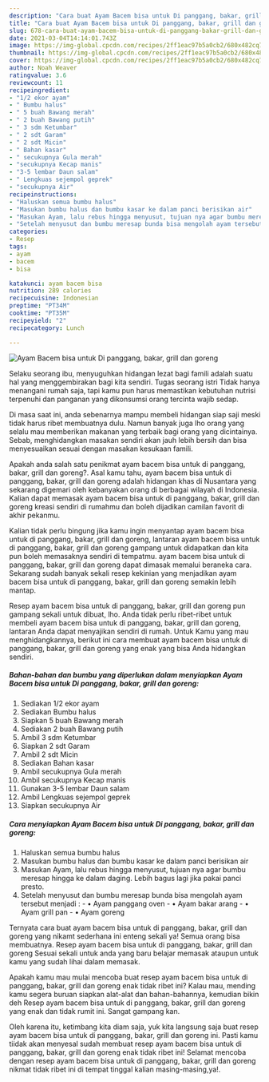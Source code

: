 ```yaml
---
description: "Cara buat Ayam Bacem bisa untuk Di panggang, bakar, grill dan goreng yang nikmat Untuk Jualan"
title: "Cara buat Ayam Bacem bisa untuk Di panggang, bakar, grill dan goreng yang nikmat Untuk Jualan"
slug: 678-cara-buat-ayam-bacem-bisa-untuk-di-panggang-bakar-grill-dan-goreng-yang-nikmat-untuk-jualan
date: 2021-03-04T14:14:01.743Z
image: https://img-global.cpcdn.com/recipes/2ff1eac97b5a0cb2/680x482cq70/ayam-bacem-bisa-untuk-di-panggang-bakar-grill-dan-goreng-foto-resep-utama.jpg
thumbnail: https://img-global.cpcdn.com/recipes/2ff1eac97b5a0cb2/680x482cq70/ayam-bacem-bisa-untuk-di-panggang-bakar-grill-dan-goreng-foto-resep-utama.jpg
cover: https://img-global.cpcdn.com/recipes/2ff1eac97b5a0cb2/680x482cq70/ayam-bacem-bisa-untuk-di-panggang-bakar-grill-dan-goreng-foto-resep-utama.jpg
author: Noah Weaver
ratingvalue: 3.6
reviewcount: 11
recipeingredient:
- "1/2 ekor ayam"
- " Bumbu halus"
- " 5 buah Bawang merah"
- " 2 buah Bawang putih"
- " 3 sdm Ketumbar"
- " 2 sdt Garam"
- " 2 sdt Micin"
- " Bahan kasar"
- " secukupnya Gula merah"
- "secukupnya Kecap manis"
- "3-5 lembar Daun salam"
- " Lengkuas sejempol geprek"
- "secukupnya Air"
recipeinstructions:
- "Haluskan semua bumbu halus"
- "Masukan bumbu halus dan bumbu kasar ke dalam panci berisikan air"
- "Masukan Ayam, lalu rebus hingga menyusut, tujuan nya agar bumbu meresap hingga ke dalam daging. Lebih bagus lagi jika pakai panci presto."
- "Setelah menyusut dan bumbu meresap bunda bisa mengolah ayam tersebut menjadi :  • Ayam panggang oven • Ayam bakar arang • Ayam grill pan • Ayam goreng"
categories:
- Resep
tags:
- ayam
- bacem
- bisa

katakunci: ayam bacem bisa 
nutrition: 289 calories
recipecuisine: Indonesian
preptime: "PT34M"
cooktime: "PT35M"
recipeyield: "2"
recipecategory: Lunch

---
```



![Ayam Bacem bisa untuk Di panggang, bakar, grill dan goreng](https://img-global.cpcdn.com/recipes/2ff1eac97b5a0cb2/680x482cq70/ayam-bacem-bisa-untuk-di-panggang-bakar-grill-dan-goreng-foto-resep-utama.jpg)

Selaku seorang ibu, menyuguhkan hidangan lezat bagi famili adalah suatu hal yang menggembirakan bagi kita sendiri. Tugas seorang istri Tidak hanya menangani rumah saja, tapi kamu pun harus memastikan kebutuhan nutrisi terpenuhi dan panganan yang dikonsumsi orang tercinta wajib sedap.

Di masa  saat ini, anda sebenarnya mampu membeli hidangan siap saji meski tidak harus ribet membuatnya dulu. Namun banyak juga lho orang yang selalu mau memberikan makanan yang terbaik bagi orang yang dicintainya. Sebab, menghidangkan masakan sendiri akan jauh lebih bersih dan bisa menyesuaikan sesuai dengan masakan kesukaan famili. 



Apakah anda salah satu penikmat ayam bacem bisa untuk di panggang, bakar, grill dan goreng?. Asal kamu tahu, ayam bacem bisa untuk di panggang, bakar, grill dan goreng adalah hidangan khas di Nusantara yang sekarang digemari oleh kebanyakan orang di berbagai wilayah di Indonesia. Kalian dapat memasak ayam bacem bisa untuk di panggang, bakar, grill dan goreng kreasi sendiri di rumahmu dan boleh dijadikan camilan favorit di akhir pekanmu.

Kalian tidak perlu bingung jika kamu ingin menyantap ayam bacem bisa untuk di panggang, bakar, grill dan goreng, lantaran ayam bacem bisa untuk di panggang, bakar, grill dan goreng gampang untuk didapatkan dan kita pun boleh memasaknya sendiri di tempatmu. ayam bacem bisa untuk di panggang, bakar, grill dan goreng dapat dimasak memalui beraneka cara. Sekarang sudah banyak sekali resep kekinian yang menjadikan ayam bacem bisa untuk di panggang, bakar, grill dan goreng semakin lebih mantap.

Resep ayam bacem bisa untuk di panggang, bakar, grill dan goreng pun gampang sekali untuk dibuat, lho. Anda tidak perlu ribet-ribet untuk membeli ayam bacem bisa untuk di panggang, bakar, grill dan goreng, lantaran Anda dapat menyajikan sendiri di rumah. Untuk Kamu yang mau menghidangkannya, berikut ini cara membuat ayam bacem bisa untuk di panggang, bakar, grill dan goreng yang enak yang bisa Anda hidangkan sendiri.

<!--inarticleads1-->

##### Bahan-bahan dan bumbu yang diperlukan dalam menyiapkan Ayam Bacem bisa untuk Di panggang, bakar, grill dan goreng:

1. Sediakan 1/2 ekor ayam
1. Sediakan  Bumbu halus
1. Siapkan  5 buah Bawang merah
1. Sediakan  2 buah Bawang putih
1. Ambil  3 sdm Ketumbar
1. Siapkan  2 sdt Garam
1. Ambil  2 sdt Micin
1. Sediakan  Bahan kasar
1. Ambil  secukupnya Gula merah
1. Ambil secukupnya Kecap manis
1. Gunakan 3-5 lembar Daun salam
1. Ambil  Lengkuas sejempol geprek
1. Siapkan secukupnya Air




<!--inarticleads2-->

##### Cara menyiapkan Ayam Bacem bisa untuk Di panggang, bakar, grill dan goreng:

1. Haluskan semua bumbu halus
1. Masukan bumbu halus dan bumbu kasar ke dalam panci berisikan air
1. Masukan Ayam, lalu rebus hingga menyusut, tujuan nya agar bumbu meresap hingga ke dalam daging. Lebih bagus lagi jika pakai panci presto.
1. Setelah menyusut dan bumbu meresap bunda bisa mengolah ayam tersebut menjadi :  - • Ayam panggang oven - • Ayam bakar arang - • Ayam grill pan - • Ayam goreng




Ternyata cara buat ayam bacem bisa untuk di panggang, bakar, grill dan goreng yang nikamt sederhana ini enteng sekali ya! Semua orang bisa membuatnya. Resep ayam bacem bisa untuk di panggang, bakar, grill dan goreng Sesuai sekali untuk anda yang baru belajar memasak ataupun untuk kamu yang sudah lihai dalam memasak.

Apakah kamu mau mulai mencoba buat resep ayam bacem bisa untuk di panggang, bakar, grill dan goreng enak tidak ribet ini? Kalau mau, mending kamu segera buruan siapkan alat-alat dan bahan-bahannya, kemudian bikin deh Resep ayam bacem bisa untuk di panggang, bakar, grill dan goreng yang enak dan tidak rumit ini. Sangat gampang kan. 

Oleh karena itu, ketimbang kita diam saja, yuk kita langsung saja buat resep ayam bacem bisa untuk di panggang, bakar, grill dan goreng ini. Pasti kamu tiidak akan menyesal sudah membuat resep ayam bacem bisa untuk di panggang, bakar, grill dan goreng enak tidak ribet ini! Selamat mencoba dengan resep ayam bacem bisa untuk di panggang, bakar, grill dan goreng nikmat tidak ribet ini di tempat tinggal kalian masing-masing,ya!.

